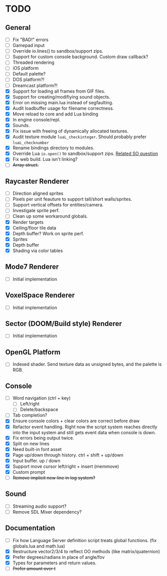 # TODO
## General
- [ ] Fix "BAD!" errors
- [ ] Gamepad input
- [ ] Override io.lines() to sandbox/support zips.
- [ ] Support for custom console background. Custom draw callback?
- [ ] Threaded rendering
- [ ] iOS platform
- [ ] Default palette?
- [ ] DOS platform?!
- [ ] Dreamcast platform?!
- [x] Support for loading all frames from GIF files.
- [x] Support for creating/modifiying sound objects.
- [x] Error on missing main.lua instead of segfaulting.
- [x] Audit loadbuffer usage for filename correctness.
- [x] Move reload to core and add Lua binding
- [x] In engine console/repl.
- [x] Sounds.
- [x] Fix issue with freeing of dynamically allocated textures.
- [x] Audit texture module `luaL_checkinteger`. Should probably prefer `luaL_checknumber`
- [x] Rename bindings directory to modules.
- [x] Override Lua `io.open()` to sandbox/support zips. [Related SO question](https://stackoverflow.com/questions/20715652/how-to-wrap-the-io-functions-in-lua-to-prevent-the-user-from-leaving-x-directory)
- [x] Fix web build. Lua isn't linking?
- [ ] ~~Array struct.~~

## Raycaster Renderer
- [ ] Direction aligned sprites
- [ ] Pixels per unit feauture to support tall/short walls/sprites.
- [ ] Support vertical offsets for entities/camera.
- [ ] Investigate sprite perf.
- [ ] Clean up some workaround globals.
- [x] Render targets
- [x] Ceiling/floor tile data
- [x] Depth buffer? Work on sprite perf.
- [x] Sprites
- [x] Depth buffer
- [x] Shading via color tables

## Mode7 Renderer
- [ ] Initial implementation

## VoxelSpace Renderer
- [ ] Initial implementation

## Sector (DOOM/Build style) Renderer
- [ ] Initial implementation

## OpenGL Platform
- [ ] Indexed shader. Send texture data as unsigned bytes, and the palette is RGB.

## Console
- [ ] Word navigation (ctrl + key)
  - [ ] Left/right
  - [ ] Delete/backspace
- [ ] Tab completion?
- [x] Ensure console colors + clear colors are correct before draw
- [x] Refactor event handling. Right now the script system reaches directly into the input system and still gets event data when console is down.
- [x] Fix errors being output twice.
- [x] Split on new lines
- [x] Need built-in font asset
- [x] Page up/down through history. ctrl + shift + up/down
- [x] Input buffer. up / down
- [x] Support move cursor left/right + insert (memmove)
- [x] Custom prompt
- [ ] ~~Remove implicit new line in log system?~~

## Sound
- [ ] Streaming audio support?
- [ ] Remove SDL Mixer dependency?

## Documentation
- [ ] Fix how Language Server definition script treats global functions. (fix globals.lua and math.lua)
- [x] Restructure vector2/3/4 to reflect OO methods (like matrix/quaternion)
- [x] Prefer degrees/radians in place of angle/fov
- [x] Types for parameters and return values.
- [ ] ~~Prefer amount over t~~
